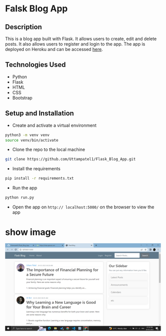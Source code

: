 # Falsk Blog App

## Description
This is a blog app built with Flask. It allows users to create, edit and delete posts. It also allows users to register and login to the app. The app is deployed on Heroku and can be accessed [here](https://flask-blog-app-2021.herokuapp.com/).

## Technologies Used
- Python
- Flask
- HTML
- CSS
- Bootstrap

## Setup and Installation
- Create and activate a virtual environment
```bash
python3 -m venv venv
source venv/bin/activate
```
- Clone the repo to the local machine
```bash
git clone https://github.com/Uttampatel1/Flask_Blog_App.git
```
- Install the requirements
```bash
pip install -r requirements.txt
```
- Run the app
```bash
python run.py
```
- Open the app on `http:// localhost:5000/` on the browser to view the app 

# show image 
![image](img/site.png)

